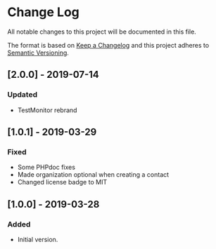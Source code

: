 # Change Log
All notable changes to this project will be documented in this file.

The format is based on [Keep a Changelog](http://keepachangelog.com/)
and this project adheres to [Semantic Versioning](http://semver.org/).

## [2.0.0] - 2019-07-14
### Updated
- TestMonitor rebrand

## [1.0.1] - 2019-03-29
### Fixed
- Some PHPdoc fixes
- Made organization optional when creating a contact
- Changed license badge to MIT

## [1.0.0] - 2019-03-28
### Added
- Initial version.

